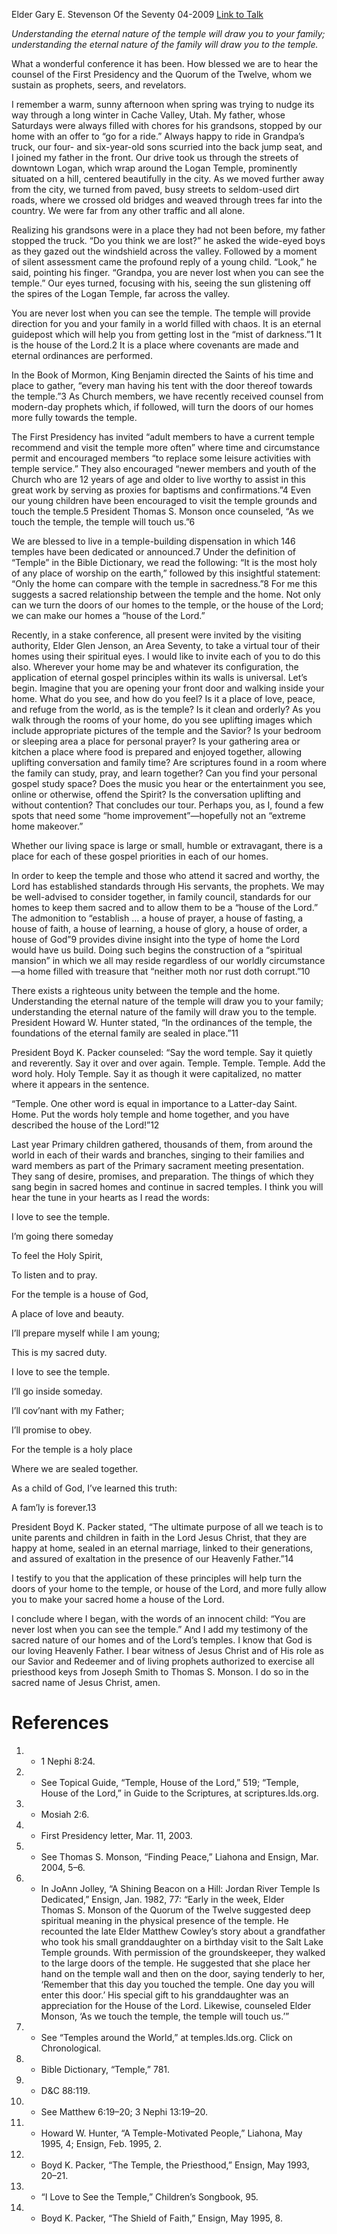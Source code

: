 Elder Gary E. Stevenson
Of the Seventy
04-2009
[Link to Talk](https://www.churchofjesuschrist.org/study/general-conference/2009/04/sacred-homes-sacred-temples?lang=eng)

_Understanding the eternal nature of the temple will draw you to your family; understanding the eternal nature of the family will draw you to the temple._

What a wonderful conference it has been. How blessed we are to hear the counsel of the First Presidency and the Quorum of the Twelve, whom we sustain as prophets, seers, and revelators.

I remember a warm, sunny afternoon when spring was trying to nudge its way through a long winter in Cache Valley, Utah. My father, whose Saturdays were always filled with chores for his grandsons, stopped by our home with an offer to “go for a ride.” Always happy to ride in Grandpa’s truck, our four- and six-year-old sons scurried into the back jump seat, and I joined my father in the front. Our drive took us through the streets of downtown Logan, which wrap around the Logan Temple, prominently situated on a hill, centered beautifully in the city. As we moved further away from the city, we turned from paved, busy streets to seldom-used dirt roads, where we crossed old bridges and weaved through trees far into the country. We were far from any other traffic and all alone.

Realizing his grandsons were in a place they had not been before, my father stopped the truck. “Do you think we are lost?” he asked the wide-eyed boys as they gazed out the windshield across the valley. Followed by a moment of silent assessment came the profound reply of a young child. “Look,” he said, pointing his finger. “Grandpa, you are never lost when you can see the temple.” Our eyes turned, focusing with his, seeing the sun glistening off the spires of the Logan Temple, far across the valley.

You are never lost when you can see the temple. The temple will provide direction for you and your family in a world filled with chaos. It is an eternal guidepost which will help you from getting lost in the “mist of darkness.”1 It is the house of the Lord.2 It is a place where covenants are made and eternal ordinances are performed.

In the Book of Mormon, King Benjamin directed the Saints of his time and place to gather, “every man having his tent with the door thereof towards the temple.”3 As Church members, we have recently received counsel from modern-day prophets which, if followed, will turn the doors of our homes more fully towards the temple.

The First Presidency has invited “adult members to have a current temple recommend and visit the temple more often” where time and circumstance permit and encouraged members “to replace some leisure activities with temple service.” They also encouraged “newer members and youth of the Church who are 12 years of age and older to live worthy to assist in this great work by serving as proxies for baptisms and confirmations.”4 Even our young children have been encouraged to visit the temple grounds and touch the temple.5 President Thomas S. Monson once counseled, “As we touch the temple, the temple will touch us.”6

We are blessed to live in a temple-building dispensation in which 146 temples have been dedicated or announced.7 Under the definition of “Temple” in the Bible Dictionary, we read the following: “It is the most holy of any place of worship on the earth,” followed by this insightful statement: “Only the home can compare with the temple in sacredness.”8 For me this suggests a sacred relationship between the temple and the home. Not only can we turn the doors of our homes to the temple, or the house of the Lord; we can make our homes a “house of the Lord.”

Recently, in a stake conference, all present were invited by the visiting authority, Elder Glen Jenson, an Area Seventy, to take a virtual tour of their homes using their spiritual eyes. I would like to invite each of you to do this also. Wherever your home may be and whatever its configuration, the application of eternal gospel principles within its walls is universal. Let’s begin. Imagine that you are opening your front door and walking inside your home. What do you see, and how do you feel? Is it a place of love, peace, and refuge from the world, as is the temple? Is it clean and orderly? As you walk through the rooms of your home, do you see uplifting images which include appropriate pictures of the temple and the Savior? Is your bedroom or sleeping area a place for personal prayer? Is your gathering area or kitchen a place where food is prepared and enjoyed together, allowing uplifting conversation and family time? Are scriptures found in a room where the family can study, pray, and learn together? Can you find your personal gospel study space? Does the music you hear or the entertainment you see, online or otherwise, offend the Spirit? Is the conversation uplifting and without contention? That concludes our tour. Perhaps you, as I, found a few spots that need some “home improvement”—hopefully not an “extreme home makeover.”

Whether our living space is large or small, humble or extravagant, there is a place for each of these gospel priorities in each of our homes.

In order to keep the temple and those who attend it sacred and worthy, the Lord has established standards through His servants, the prophets. We may be well-advised to consider together, in family council, standards for our homes to keep them sacred and to allow them to be a “house of the Lord.” The admonition to “establish … a house of prayer, a house of fasting, a house of faith, a house of learning, a house of glory, a house of order, a house of God”9 provides divine insight into the type of home the Lord would have us build. Doing such begins the construction of a “spiritual mansion” in which we all may reside regardless of our worldly circumstance—a home filled with treasure that “neither moth nor rust doth corrupt.”10

There exists a righteous unity between the temple and the home. Understanding the eternal nature of the temple will draw you to your family; understanding the eternal nature of the family will draw you to the temple. President Howard W. Hunter stated, “In the ordinances of the temple, the foundations of the eternal family are sealed in place.”11

President Boyd K. Packer counseled: “Say the word temple. Say it quietly and reverently. Say it over and over again. Temple. Temple. Temple. Add the word holy. Holy Temple. Say it as though it were capitalized, no matter where it appears in the sentence.

“Temple. One other word is equal in importance to a Latter-day Saint. Home. Put the words holy temple and home together, and you have described the house of the Lord!”12

Last year Primary children gathered, thousands of them, from around the world in each of their wards and branches, singing to their families and ward members as part of the Primary sacrament meeting presentation. They sang of desire, promises, and preparation. The things of which they sang begin in sacred homes and continue in sacred temples. I think you will hear the tune in your hearts as I read the words:





I love to see the temple.

I’m going there someday

To feel the Holy Spirit,

To listen and to pray.



For the temple is a house of God,

A place of love and beauty.

I’ll prepare myself while I am young;

This is my sacred duty.





I love to see the temple.

I’ll go inside someday.

I’ll cov’nant with my Father;

I’ll promise to obey.

For the temple is a holy place

Where we are sealed together.

As a child of God, I’ve learned this truth:

A fam’ly is forever.13





President Boyd K. Packer stated, “The ultimate purpose of all we teach is to unite parents and children in faith in the Lord Jesus Christ, that they are happy at home, sealed in an eternal marriage, linked to their generations, and assured of exaltation in the presence of our Heavenly Father.”14

I testify to you that the application of these principles will help turn the doors of your home to the temple, or house of the Lord, and more fully allow you to make your sacred home a house of the Lord.

I conclude where I began, with the words of an innocent child: “You are never lost when you can see the temple.” And I add my testimony of the sacred nature of our homes and of the Lord’s temples. I know that God is our loving Heavenly Father. I bear witness of Jesus Christ and of His role as our Savior and Redeemer and of living prophets authorized to exercise all priesthood keys from Joseph Smith to Thomas S. Monson. I do so in the sacred name of Jesus Christ, amen.

# References
1. - 1 Nephi 8:24.
2. - See Topical Guide, “Temple, House of the Lord,” 519; “Temple, House of the Lord,” in Guide to the Scriptures, at scriptures.lds.org.
3. - Mosiah 2:6.
4. - First Presidency letter, Mar. 11, 2003.
5. - See Thomas S. Monson, “Finding Peace,” Liahona and Ensign, Mar. 2004, 5–6.
6. - In JoAnn Jolley, “A Shining Beacon on a Hill: Jordan River Temple Is Dedicated,” Ensign, Jan. 1982, 77: “Early in the week, Elder Thomas S. Monson of the Quorum of the Twelve suggested deep spiritual meaning in the physical presence of the temple. He recounted the late Elder Matthew Cowley’s story about a grandfather who took his small granddaughter on a birthday visit to the Salt Lake Temple grounds. With permission of the groundskeeper, they walked to the large doors of the temple. He suggested that she place her hand on the temple wall and then on the door, saying tenderly to her, ‘Remember that this day you touched the temple. One day you will enter this door.’ His special gift to his granddaughter was an appreciation for the House of the Lord. Likewise, counseled Elder Monson, ‘As we touch the temple, the temple will touch us.’”
7. - See “Temples around the World,” at temples.lds.org. Click on Chronological.
8. - Bible Dictionary, “Temple,” 781.
9. - D&C 88:119.
10. - See Matthew 6:19–20; 3 Nephi 13:19–20.
11. - Howard W. Hunter, “A Temple-Motivated People,” Liahona, May 1995, 4; Ensign, Feb. 1995, 2.
12. - Boyd K. Packer, “The Temple, the Priesthood,” Ensign, May 1993, 20–21.
13. - “I Love to See the Temple,” Children’s Songbook, 95.
14. - Boyd K. Packer, “The Shield of Faith,” Ensign, May 1995, 8.